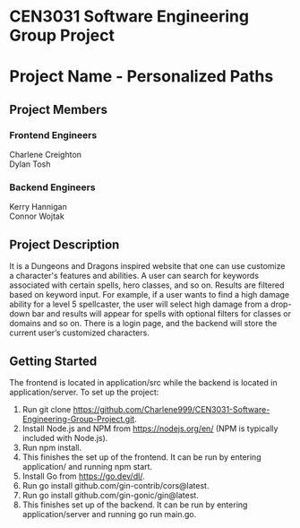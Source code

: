 # CEN3031 Software Engineering Group Project

# Project Name - Personalized Paths

## Project Members
### Frontend Engineers            
Charlene Creighton                   
Dylan Tosh             

### Backend Engineers            
Kerry Hannigan             
Connor Wojtak         

## Project Description
It is a Dungeons and Dragons inspired website that one can use customize a character's features and abilities. A user can search for keywords associated with certain spells, hero classes, and so on. Results are filtered based on keyword input. For example, if a user wants to find a high damage ability for a level 5 spellcaster, the user will select high damage from a drop-down bar and results will appear for spells with optional filters for classes or domains and so on. There is a login page, and the backend will store the current user’s customized characters.  

## Getting Started
The frontend is located in application/src while the backend is located in application/server.
To set up the project:
1. Run git clone https://github.com/Charlene999/CEN3031-Software-Engineering-Group-Project.git.
2. Install Node.js and NPM from https://nodejs.org/en/ (NPM is typically included with Node.js).
3. Run npm install.
4. This finishes the set up of the frontend. It can be run by entering application/ and running npm start.
5. Install Go from https://go.dev/dl/.
6. Run go install github.com/gin-contrib/cors@latest.
7. Run go install github.com/gin-gonic/gin@latest.
8. This finishes set up of the backend. It can be run by entering application/server and running go run main.go.
